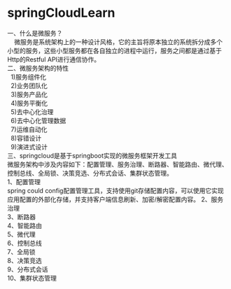 # springCloudLearn
一、什么是微服务？  
&nbsp;&nbsp;&nbsp;&nbsp;微服务是系统架构上的一种设计风格，它的主旨将原本独立的系统拆分成多个小型的服务，这些小型服务都在各自独立的进程中运行，服务之间都是通过基于Http的Restful API进行通信协作。  
二、微服务架构的特性  
&nbsp;&nbsp;1)服务组件化  
&nbsp;&nbsp;2)业务团队化  
&nbsp;&nbsp;3)服务产品化  
&nbsp;&nbsp;4)服务平衡化  
&nbsp;&nbsp;5)去中心化治理  
&nbsp;&nbsp;6)去中心化管理数据  
&nbsp;&nbsp;7)运维自动化  
&nbsp;&nbsp;8)容错设计  
&nbsp;&nbsp;9)演进式设计  
三、springcloud是基于springboot实现的微服务框架开发工具  
微服务架构中涉及内容如下：配置管理、服务治理、断路器、智能路由、微代理、控制总线、全局锁、决策竞选、分布式会话、集群状态管理。  
1、配置管理  
spring could config配置管理工具，支持使用git存储配置内容，可以使用它实现应用配置的外部化存储，并支持客户端信息刷新、加密/解密配置内容。
2、服务治理  
3、断路器  
4、智能路由  
5、微代理  
6、控制总线  
7、全局锁  
8、决策竞选  
9、分布式会话  
10、集群状态管理  



